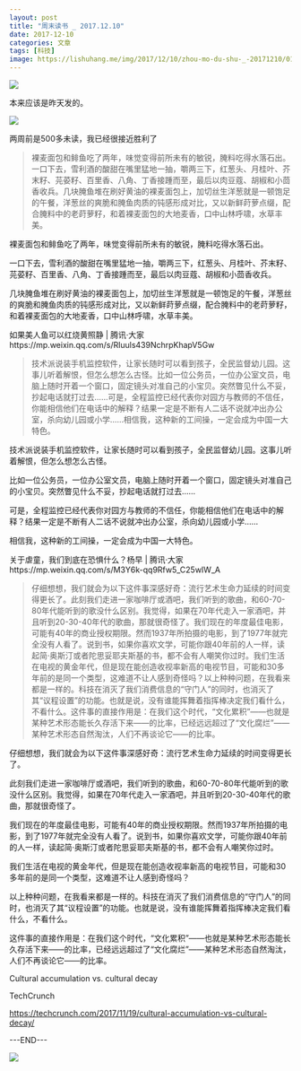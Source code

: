 ```yaml
---
layout: post
title: "周末读书 _ 2017.12.10"
date: 2017-12-10
categories: 文章
tags: [科技]
image: https://lishuhang.me/img/2017/12/10/zhou-mo-du-shu-_-20171210/01.png
---
```


![](https://mmbiz.qpic.cn/mmbiz_jpg/AdRKyBVLoHKdQOYHia9L9pY51PoOP7jxqbRPgTsaZy9oh6Z9IHLKmibbDAamYEywP6PKViaHiadIh59wquREg1e6UA/?wx_fmt=jpeg)

本来应该是昨天发的。

![](https://lishuhang.me/img/2017/12/10/zhou-mo-du-shu-_-20171210/01.png)

两周前是500多未读，我已经很接近胜利了

> 裸麦面包和鲱鱼吃了两年，味觉变得前所未有的敏锐，腌料吃得水落石出。一口下去，雪利酒的酸甜在嘴里猛地一抽，嚼两三下，红葱头、月桂叶、芥末籽、芫荽籽、百里香、八角、丁香接踵而至，最后以肉豆蔻、胡椒和小茴香收兵。几块腌鱼堆在刷好黄油的裸麦面包上，加切丝生洋葱就是一顿饱足的午餐，洋葱丝的爽脆和腌鱼肉质的钝感形成对比，又以新鲜莳萝点缀，配合腌料中的老莳萝籽，和着裸麦面包的大地麦香，口中山林呼啸，水草丰美。

裸麦面包和鲱鱼吃了两年，味觉变得前所未有的敏锐，腌料吃得水落石出。

一口下去，雪利酒的酸甜在嘴里猛地一抽，嚼两三下，红葱头、月桂叶、芥末籽、芫荽籽、百里香、八角、丁香接踵而至，最后以肉豆蔻、胡椒和小茴香收兵。

几块腌鱼堆在刷好黄油的裸麦面包上，加切丝生洋葱就是一顿饱足的午餐，洋葱丝的爽脆和腌鱼肉质的钝感形成对比，又以新鲜莳萝点缀，配合腌料中的老莳萝籽，和着裸麦面包的大地麦香，口中山林呼啸，水草丰美。

如果美人鱼可以红烧黄照静 | 腾讯·大家https://mp.weixin.qq.com/s/Rluuls439NchrpKhapV5Gw

> 技术派说装手机监控软件，让家长随时可以看到孩子，全民监督幼儿园。这事儿听着解恨，但怎么想怎么古怪。比如一位公务员，一位办公室文员，电脑上随时开着一个窗口，固定镜头对准自己的小宝贝。突然瞥见什么不妥，抄起电话就打过去……可是，全程监控已经代表你对园方与教师的不信任，你能相信他们在电话中的解释？结果一定是不断有人二话不说就冲出办公室，杀向幼儿园或小学……相信我，这种新的工间操，一定会成为中国一大特色。

技术派说装手机监控软件，让家长随时可以看到孩子，全民监督幼儿园。这事儿听着解恨，但怎么想怎么古怪。

比如一位公务员，一位办公室文员，电脑上随时开着一个窗口，固定镜头对准自己的小宝贝。突然瞥见什么不妥，抄起电话就打过去……

可是，全程监控已经代表你对园方与教师的不信任，你能相信他们在电话中的解释？结果一定是不断有人二话不说就冲出办公室，杀向幼儿园或小学……

相信我，这种新的工间操，一定会成为中国一大特色。

关于虐童，我们到底在恐惧什么？杨早 | 腾讯·大家https://mp.weixin.qq.com/s/M3Y6k-qq9Rfw5_C25wIW_A

> 仔细想想，我们就会为以下这件事深感好奇：流行艺术生命力延续的时间变得更长了。此刻我们走进一家咖啡厅或酒吧，我们听到的歌曲，和60-70-80年代能听到的歌没什么区别。我觉得，如果在70年代走入一家酒吧，并且听到20-30-40年代的歌曲，那就很奇怪了。我们现在的年度最佳电影，可能有40年的商业授权期限。然而1937年所拍摄的电影，到了1977年就完全没有人看了。说到书，如果你喜欢文学，可能你跟40年前的人一样，读起简·奥斯汀或者陀思妥耶夫斯基的书，都不会有人嘲笑你过时。我们生活在电视的黄金年代，但是现在能创造收视率新高的电视节目，可能和30多年前的是同一个类型，这难道不让人感到奇怪吗？以上种种问题，在我看来都是一样的。科技在消灭了我们消费信息的“守门人”的同时，也消灭了其“议程设置”的功能。也就是说，没有谁能挥舞着指挥棒决定我们看什么，不看什么。这件事的直接作用是：在我们这个时代，“文化累积”——也就是某种艺术形态能长久存活下来——的比率，已经远远超过了“文化腐烂”——某种艺术形态自然淘汰，人们不再谈论它——的比率。

仔细想想，我们就会为以下这件事深感好奇：流行艺术生命力延续的时间变得更长了。

此刻我们走进一家咖啡厅或酒吧，我们听到的歌曲，和60-70-80年代能听到的歌没什么区别。我觉得，如果在70年代走入一家酒吧，并且听到20-30-40年代的歌曲，那就很奇怪了。

我们现在的年度最佳电影，可能有40年的商业授权期限。然而1937年所拍摄的电影，到了1977年就完全没有人看了。说到书，如果你喜欢文学，可能你跟40年前的人一样，读起简·奥斯汀或者陀思妥耶夫斯基的书，都不会有人嘲笑你过时。

我们生活在电视的黄金年代，但是现在能创造收视率新高的电视节目，可能和30多年前的是同一个类型，这难道不让人感到奇怪吗？

以上种种问题，在我看来都是一样的。科技在消灭了我们消费信息的“守门人”的同时，也消灭了其“议程设置”的功能。也就是说，没有谁能挥舞着指挥棒决定我们看什么，不看什么。

这件事的直接作用是：在我们这个时代，“文化累积”——也就是某种艺术形态能长久存活下来——的比率，已经远远超过了“文化腐烂”——某种艺术形态自然淘汰，人们不再谈论它——的比率。

Cultural accumulation vs. cultural decay

TechCrunch

https://techcrunch.com/2017/11/19/cultural-accumulation-vs-cultural-decay/

---END---

![](https://lishuhang.me/img/2017/12/10/zhou-mo-du-shu-_-20171210/02.jpg)